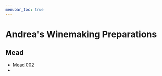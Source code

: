 ```yaml
---
menubar_toc: true
---
```


# Andrea's Winemaking Preparations

## Mead
* [Mead 002](Mead/Mead%20002)
* 